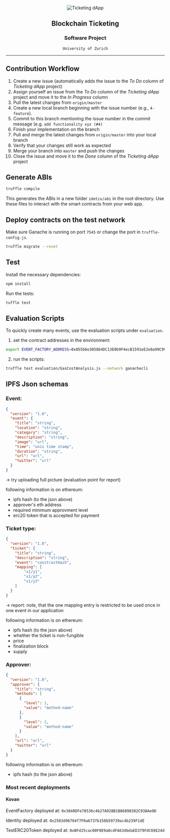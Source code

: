 <p align="center">
    <img src="https://raw.githubusercontent.com/bc-ticketing/guest-client/master/docs/img/ticket-icon.png" alt="Ticketing dApp" align="center">
</p>

<h2 align="center">Blockchain Ticketing</h2>
<h3 align="center">Software Project</h3>
<div align="center"><code >University of Zurich</code></div>

---


## Contribution Workflow

1. Create a new issue (automatically adds the issue to the _To Do_ column of _Ticketing dApp_ project)
2. Assign yourself an issue from the _To Do_ column of the _Ticketing dApp_ project and move it to the _In Progress_ column
3. Pull the latest changes from `origin/master`
4. Create a new local branch beginning with the issue number (e.g., `4-feature`).
5. Commit to this branch mentioning the issue number in the commit message (e.g. `add functionality xyz (#4)`
6. Finish your implementation on the branch
7. Pull and merge the latest changes from `origin/master` into your local branch
8. Verify that your changes still work as expected
9. Merge your branch into `master` and push the changes
10. Close the issue and move it to the _Done_ column of the _Ticketing dApp_ project
## Generate ABIs

```bash
truffle compile
```

This generates the ABIs in a new folder `idetix/abi` in the root directory. Use these files to interact with the smart contracts from your web app.

## Deploy contracts on the test network

Make sure Ganache is running on port `7545` or change the port in `truffle-config.js`.

```bash
truffle migrate --reset
```

## Test

Install the necessary dependencies:

```bash
npm install
```

Run the tests:

```bash
tuffle test
```

## Evaluation Scripts

To quickly create many events, use the evaluation scripts under `evaluation`.

1. set the contract addresses in the environment:

```bash
export EVENT_FACTORY_ADDRESS=0x055b6e305864DC13E0b9F4ecB1591eE2e8a99C99  IDENTITY_ADDRESS=0x067b6772E882b541121a2af3Cf947E27D1edf4E9 TEST_ERC20_ADDRESS=0xf88D4b83Aa41d7E810d7235cC19365F0e522730C
```

2. run the scripts:

```bash
truffle test evaluation/GasCostAnalysis.js --network ganachecli
```

## IPFS Json schemas
### Event:
```json
{
  "version": "1.0",
  "event": {
    "title": "string",
    "location": "string",
    "category": "string",
    "description": "string",
    "image": "url",
    "time": "unix time stamp",
    "duration": "string",
    "url": "url",
    "twitter": "url"
  }
}
```
-> try uploading full picture (evaluation point for report)

following information is on ethereum:
- ipfs hash (to the json above)
- approver's eth address
- required minimum approvment level
- erc20 token that is accepted for payment

### Ticket type:
```json
{
  "version": "1.0",
  "ticket": {
    "title": "string",
    "description": "string",
    "event": "constractHash",
    "mapping": [
        "x1/y1",
        "x1/y2",
        "x1/y3"
    ]
  }
}
```
-> report: note, that the one mapping entry is restricted to be used once in one event in our application

following information is on ethereum:
- ipfs hash (to the json above)
- whether the ticket is non-fungible
- price
- finalization block
- supply


### Approver:
```json
{
  "version": "1.0",
  "approver": {
    "title": "string",
    "methods": [
      {
        "level": 1,
        "value": "method-name"
      },
      {
        "level": 2,
        "value": "method-name"
      }
    ],
    "url": "url",
    "twitter": "url"
  }
}
```

following information is on ethereum:
- ipfs hash (to the json above)

### Most recent deployments

#### Kovan
EventFactory deployed at: `0x3840DFe78536c4b27A928B1B86898302C938Ae9D`

Identity deployed at: `0x2583d96704f7F0a6737b158b59739ac4b239F1dE`

TestERC20Token deployed at: `0xBFd25cac00F0E9a0cdFA634bdaED379FdC69E24d`

